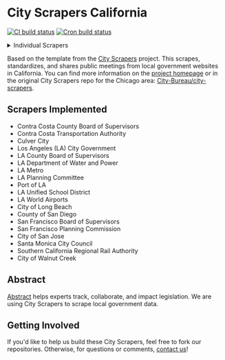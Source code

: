 # City Scrapers California

[![CI build status](https://github.com/washabstract/city-scrapers-ca/workflows/CI/badge.svg)](https://github.com/washabstract/city-scrapers-ca/actions?query=workflow%3ACI)
[![Cron build status](https://github.com/washabstract/city-scrapers-ca/workflows/Cron/badge.svg)](https://github.com/washabstract/city-scrapers-ca/actions?query=workflow%3ACron)

<details><summary>Individual Scrapers</summary>
[![cc_county_bos build status](https://github.com/washabstract/city-scrapers-ca/workflows/cc_county_bos.yml/badge.svg)](https://github.com/washabstract/city-scrapers-ca/actions?query=workflow%3Acc_county_bos.yml)
[![ccta build status](https://github.com/washabstract/city-scrapers-ca/workflows/ccta.yml/badge.svg)](https://github.com/washabstract/city-scrapers-ca/actions?query=workflow%3Accta.yml)
[![culver_city build status](https://github.com/washabstract/city-scrapers-ca/workflows/culver_city.yml/badge.svg)](https://github.com/washabstract/city-scrapers-ca/actions?query=workflow%3Aculver_city.yml)
[![la_city_government build status](https://github.com/washabstract/city-scrapers-ca/workflows/la_city_government.yml/badge.svg)](https://github.com/washabstract/city-scrapers-ca/actions?query=workflow%3Ala_city_government.yml)
[![la_county_bos build status](https://github.com/washabstract/city-scrapers-ca/workflows/la_county_bos.yml/badge.svg)](https://github.com/washabstract/city-scrapers-ca/actions?query=workflow%3Ala_county_bos.yml)
[![la_metro_leg build status](https://github.com/washabstract/city-scrapers-ca/workflows/la_metro_leg.yml/badge.svg)](https://github.com/washabstract/city-scrapers-ca/actions?query=workflow%3Ala_metro_leg.yml)
[![la_planning build status](https://github.com/washabstract/city-scrapers-ca/workflows/la_planning.yml/badge.svg)](https://github.com/washabstract/city-scrapers-ca/actions?query=workflow%3Ala_planning.yml)
[![la_port build status](https://github.com/washabstract/city-scrapers-ca/workflows/la_port.yml/badge.svg)](https://github.com/washabstract/city-scrapers-ca/actions?query=workflow%3Ala_port.yml)
[![ladwp build status](https://github.com/washabstract/city-scrapers-ca/workflows/ladwp.yml/badge.svg)](https://github.com/washabstract/city-scrapers-ca/actions?query=workflow%3Aladwp.yml)
[![lausd build status](https://github.com/washabstract/city-scrapers-ca/workflows/lausd.yml/badge.svg)](https://github.com/washabstract/city-scrapers-ca/actions?query=workflow%3Alausd.yml)
[![lawa build status](https://github.com/washabstract/city-scrapers-ca/workflows/lawa.yml/badge.svg)](https://github.com/washabstract/city-scrapers-ca/actions?query=workflow%3Alawa.yml)
[![long_beach build status](https://github.com/washabstract/city-scrapers-ca/workflows/long_beach.yml/badge.svg)](https://github.com/washabstract/city-scrapers-ca/actions?query=workflow%3Along_beach.yml)
[![metrolink build status](https://github.com/washabstract/city-scrapers-ca/workflows/metrolink.yml/badge.svg)](https://github.com/washabstract/city-scrapers-ca/actions?query=workflow%3Ametrolink.yml)
[![san_diego_county build status](https://github.com/washabstract/city-scrapers-ca/workflows/san_diego_county.yml/badge.svg)](https://github.com/washabstract/city-scrapers-ca/actions?query=workflow%3Asan_diego_county.yml)
[![san_jose_leg build status](https://github.com/washabstract/city-scrapers-ca/workflows/san_jose_leg.yml/badge.svg)](https://github.com/washabstract/city-scrapers-ca/actions?query=workflow%3Asan_jose_leg.yml)
[![santa_monica build status](https://github.com/washabstract/city-scrapers-ca/workflows/santa_monica.yml/badge.svg)](https://github.com/washabstract/city-scrapers-ca/actions?query=workflow%3Asanta_monica.yml)
[![sf_bos build status](https://github.com/washabstract/city-scrapers-ca/workflows/sf_bos.yml/badge.svg)](https://github.com/washabstract/city-scrapers-ca/actions?query=workflow%3Asf_bos.yml)
[![sf_planning build status](https://github.com/washabstract/city-scrapers-ca/workflows/sf_planning.yml/badge.svg)](https://github.com/washabstract/city-scrapers-ca/actions?query=workflow%3Asf_planning.yml)
[![walnut_creek build status](https://github.com/washabstract/city-scrapers-ca/workflows/walnut_creek.yml/badge.svg)](https://github.com/washabstract/city-scrapers-ca/actions?query=workflow%3Awalnut_creek.yml)
[![west_hollywood build status](https://github.com/washabstract/city-scrapers-ca/workflows/west_hollywood.yml/badge.svg)](https://github.com/washabstract/city-scrapers-ca/actions?query=workflow%3Awest_hollywood.yml)
</details>

Based on the template from the [City Scrapers](https://cityscrapers.org/) project. This scrapes, standardizes, and shares public meetings from local government websites in California. You can find more information on the [project homepage](https://cityscrapers.org/) or in the original City Scrapers repo for the Chicago area: [City-Bureau/city-scrapers](https://github.com/City-Bureau/city-scrapers).

## Scrapers Implemented

* Contra Costa County Board of Supervisors
* Contra Costa Transportation Authority
* Culver City
* Los Angeles (LA) City Government
* LA County Board of Supervisors
* LA Department of Water and Power
* LA Metro
* LA Planning Committee
* Port of LA
* LA Unified School District
* LA World Airports
* City of Long Beach
* County of San Diego
* San Francisco Board of Supervisors
* San Francisco Planning Commission
* City of San Jose
* Santa Monica City Council
* Southern California Regional Rail Authority
* City of Walnut Creek

## Abstract

[Abstract](https://abstract.us) helps experts track, collaborate, and impact legislation. We are using City Scrapers to scrape local government data.

## Getting Involved

If you'd like to help us build these City Scrapers, feel free to fork our repositories. Otherwise, for questions or comments, [contact us](mailto:hey@abstract.us)!
